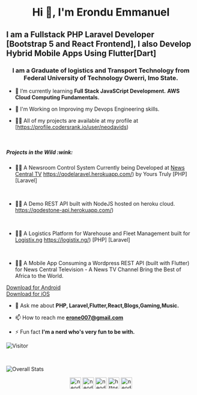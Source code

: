 <h1 align="center">Hi 👋, I'm Erondu Emmanuel</h1>
<h2>I am a Fullstack PHP Laravel Developer [Bootstrap 5 and React Frontend], I also Develop Hybrid Mobile Apps Using Flutter[Dart]</h2>
<h3 align="center">I am a Graduate of logistics and Transport Technology from Federal University of Technology Owerri, Imo State.</h3>

- 🌱 I’m currently learning **Full Stack JavaSCript Development.** **AWS Cloud Computing Fundamentals.**

- 🎯 I'm Working on Improving my Devops Engineering skills.

- 👨‍💻 All of my projects are available at my profile at [https://profile.codersrank.io/user/neodavids)

<br>
<h5>Projects in the Wild :wink:</h5>

- 👨‍💻 A Newsroom Control System Currently being Developed at <a href="https://newscentral.africa"> News Central TV</a>  https://qodelaravel.herokuapp.com/) by Yours Truly [PHP] [Laravel]

<br>

-  👨‍💻 A Demo REST API built with NodeJS hosted on heroku cloud.  https://qodestone-api.herokuapp.com/)

<br>

- 👨‍💻 A Logistics Platform for Warehouse and Fleet Management built for  <a href="https://logistx.ng"> Logistix.ng</a>  https://logistix.ng/) [PHP] [Laravel]

<br>

- 👨‍💻 A Mobile App Consuming a Wordpress REST API (built with Flutter) for News Central Television - A News TV Channel Bring the Best of Africa to the World.
<p>
<a href="https://play.google.com/store/apps/details?id=app.newscentral.africa&hl=gl&gl=US"> Download for Android</a> 

<br>
<a href="https://apps.apple.com/us/app/news-central-tv-africa/id1544073979"> Download for iOS</a> 
<br>

</p>


- 💬 Ask me about **PHP, Laravel,Flutter,React,Blogs,Gaming,Music.**

- 📫 How to reach me **erone007@gmail.com**

- ⚡ Fun fact **I'm a nerd who's very fun to be with.**


![Visitor](https://visitor-badge.laobi.icu/badge?page_id=neodavids.neodavids)

<br>

![Overall Stats](https://github-readme-stats.vercel.app/api?username=neodavids&count_private=true&show_icons=true&hide=contribs)


<!-- BLOG-POST-LIST:START -->
<!-- BLOG-POST-LIST:END -->
<!-- 
<p align="left"> <img src="https://user-images.githubusercontent.com/50510726/107740654-a8ef1d00-6d31-11eb-8847-516b42837ed3.png" alt="cplusplus" width="40" height="40"/> <img src="https://user-images.githubusercontent.com/50510726/107741936-20be4700-6d34-11eb-96c3-7322fdb825cd.png" alt="dart" width="40" height="40"/> <img src="https://www.vectorlogo.zone/logos/flutterio/flutterio-icon.svg" alt="flutter" width="40" height="40"/> <img src="https://user-images.githubusercontent.com/50510726/107741241-ce305b00-6d32-11eb-957e-6c35da8ea810.png" alt="java" width="40" height="40"/> <img src="https://www.vectorlogo.zone/logos/firebase/firebase-icon.svg" alt="firebase" width="40" height="40"/><img src="https://www.vectorlogo.zone/logos/git-scm/git-scm-icon.svg" alt="git" width="40" height="40"/>  <img src="https://user-images.githubusercontent.com/50510726/107741611-84944000-6d33-11eb-8adc-ff15ebcb1a0e.png" alt="python" width="40" height="40"/></p>
<img align="left" src="https://github-readme-stats.vercel.app/api/top-langs/?username=neodavids&theme=radical" alt="neodavids" />&nbsp;<img align="center" src="https://github-readme-stats.vercel.app/api?username=neodavids&count_private=true&theme=radical" alt="neodavids" /> 

![](https://komarev.com/ghpvc/?username=neodavids) -->


<p align="center">
<a href="https://twitter.com/TheErondu" target="blank"><img align="center" src="https://cdn.jsdelivr.net/npm/simple-icons@3.0.1/icons/twitter.svg" alt="neodavids" height="30" width="30"  /></a>
<a href="https://linkedin.com/in/nuel0" target="blank"><img align="center" src="https://cdn.jsdelivr.net/npm/simple-icons@3.0.1/icons/linkedin.svg" alt="neodavids" height="30" width="30" /></a>
<a href="https://instagram.com/neo_davids" target="blank"><img align="center" src="https://cdn.jsdelivr.net/npm/simple-icons@3.0.1/icons/instagram.svg" alt="neodavids" height="30" width="30" /></a>
<a href="https://medium.com/@keshwaniishita054" target="blank"><img align="center" src="https://cdn.jsdelivr.net/npm/simple-icons@3.0.1/icons/medium.svg" alt="https://medium.com/@keshwaniishita054" height="30" width="30" /></a>
<a href="https://www.youtube.com/channel/UC-YEo9jyWj6oNrPRxgM1asw/featured?view_as=subscriber" target="blank"><img align="center" src="https://cdn.jsdelivr.net/npm/simple-icons@3.0.1/icons/youtube.svg" alt="neodavids" height="30" width="30" /></a>
</p>
